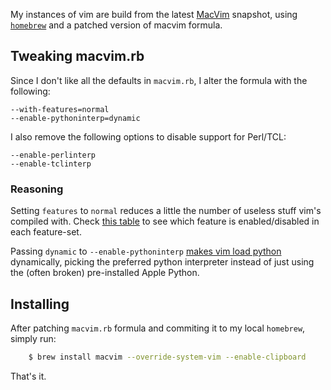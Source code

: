 My instances of vim are build from the latest [MacVim][macvim] snapshot, using
[`homebrew`][hb] and a patched version of macvim formula.

## Tweaking macvim.rb
Since I don't like all the defaults in `macvim.rb`, I alter the formula with
the following:

    --with-features=normal
    --enable-pythoninterp=dynamic

I also remove the following options to disable support for Perl/TCL:

    --enable-perlinterp
    --enable-tclinterp

### Reasoning
Setting `features` to `normal` reduces a little the number of useless stuff
vim's compiled with. Check [this table][vim-feats] to see which feature is 
enabled/disabled in each feature-set.

Passing `dynamic` to `--enable-pythoninterp` [makes vim load python][vim-py]
dynamically, picking the preferred python interpreter instead of just using the
(often broken) pre-installed Apple Python.

## Installing
After patching `macvim.rb` formula and commiting it to my local `homebrew`,
simply run:

```sh
	$ brew install macvim --override-system-vim --enable-clipboard
```

That's it.


[macvim]: http://code.google.com/p/macvim/
[hb]: https://github.com/mxcl/homebrew
[vim-feats]: http://mysite.verizon.net/astronaut/vim/vimfeat.html
[vim-py]: http://yyhh.org/blog/2012/05/install-vim-homebrew-python-os-x

